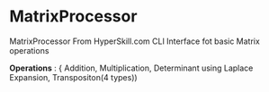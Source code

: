 # MatrixProcessor
MatrixProcessor From HyperSkill.com
CLI Interface fot basic Matrix operations

**Operations** : { Addition, Multiplication, Determinant using Laplace Expansion, Transpositon(4 types))
